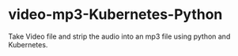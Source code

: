 # video-mp3-Kubernetes-Python
Take Video file and strip the audio into an mp3 file using python and Kubernetes.
